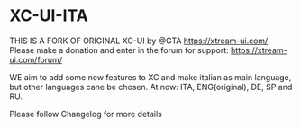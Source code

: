 # XC-UI-ITA
THIS IS A FORK OF ORIGINAL XC-UI by @GTA https://xtream-ui.com/
Please make a donation and enter in the forum for support: https://xtream-ui.com/forum/

WE aim to add some new features to XC and make italian as main language, but other languages
cane be chosen. At now: ITA, ENG(original), DE, SP and RU.

Please follow Changelog for more details
